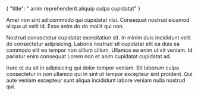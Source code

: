 {
  "title": " anim reprehenderit aliquip culpa cupidatat"
}

Amet non sint ad commodo qui cupidatat nisi. Consequat nostrud eiusmod aliqua ut velit id. Esse anim do do mollit qui non.

Nostrud consectetur cupidatat exercitation sit. In minim duis incididunt velit do consectetur adipisicing. Laboris nostrud sit cupidatat elit ea duis ea commodo elit ea tempor non cillum cillum. Ullamco ea enim ut sit veniam. Id pariatur enim consequat Lorem non et anim cupidatat cupidatat ad.

Irure et eu sit in adipisicing qui dolor tempor veniam. Sit laborum culpa consectetur in non ullamco qui in sint ut tempor excepteur sint proident. Qui aute veniam excepteur sunt aliqua incididunt labore veniam nulla nostrud qui.